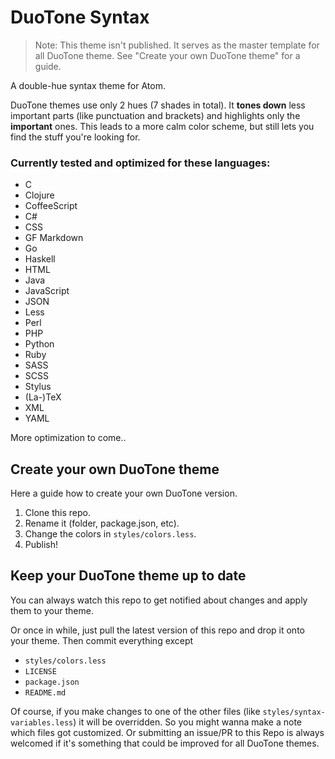# DuoTone Syntax

> Note: This theme isn't published. It serves as the master template for all DuoTone theme. See "Create your own DuoTone theme" for a guide.

A double-hue syntax theme for Atom.

DuoTone themes use only 2 hues (7 shades in total). It __tones down__ less important parts (like punctuation and brackets) and highlights only the __important__ ones. This leads to a more calm color scheme, but still lets you find the stuff you're looking for.

### Currently tested and optimized for these languages:

- C
- Clojure
- CoffeeScript
- C#
- CSS
- GF Markdown
- Go
- Haskell
- HTML
- Java
- JavaScript
- JSON
- Less
- Perl
- PHP
- Python
- Ruby
- SASS
- SCSS
- Stylus
- (La-)TeX
- XML
- YAML

More optimization to come..


## Create your own DuoTone theme

Here a guide how to create your own DuoTone version.

1. Clone this repo.
2. Rename it (folder, package.json, etc).
3. Change the colors in `styles/colors.less`.
4. Publish!


## Keep your DuoTone theme up to date

You can always watch this repo to get notified about changes and apply them to your theme.

Or once in while, just pull the latest version of this repo and drop it onto your theme. Then commit everything except

- `styles/colors.less`
- `LICENSE`
- `package.json`
- `README.md`

Of course, if you make changes to one of the other files (like `styles/syntax-variables.less`) it will be overridden. So you might wanna make a note which files got customized. Or submitting an issue/PR to this Repo is always welcomed if it's something that could be improved for all DuoTone themes.

